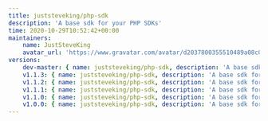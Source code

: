```yaml
---
title: juststeveking/php-sdk
description: 'A base sdk for your PHP SDKs'
time: 2020-10-29T10:52:42+00:00
maintainers:
    name: JustSteveKing
    avatar_url: 'https://www.gravatar.com/avatar/d2037800355510489a08c0057fec3e7e?d=identicon'
versions:
    dev-master: { name: juststeveking/php-sdk, description: 'A base sdk for your PHP SDKs', keywords: [http, sdk, psr-18, psr18], homepage: '', version: dev-master, version_normalized: dev-master, license: [MIT], authors: [{ name: 'Steve McDougall', email: juststevemcd@gmail.com, homepage: 'https://www.juststeveking.uk/', role: developer }], source: { type: git, url: 'https://github.com/JustSteveKing/php-sdk.git', reference: f9d67d0bc4954ac422310126a7597b5f09bb53d8 }, dist: { type: zip, url: 'https://api.github.com/repos/JustSteveKing/php-sdk/zipball/f9d67d0bc4954ac422310126a7597b5f09bb53d8', reference: f9d67d0bc4954ac422310126a7597b5f09bb53d8, shasum: '' }, type: library, support: { source: 'https://github.com/JustSteveKing/php-sdk/tree/v1.1.3', issues: 'https://github.com/JustSteveKing/php-sdk/issues' }, funding: [{ url: 'https://github.com/JustSteveKing', type: github }], time: '2020-12-11T11:42:40+00:00', autoload: { psr-4: { JustSteveKing\PhpSdk\: src/ } }, default-branch: true, require: { php: ^7.4|^8.0, juststeveking/http-auth-strategies: ~1.2.0, juststeveking/http-slim: ~1.2.1, juststeveking/uri-builder: ~1.1, psr/container: ~1.1@dev }, require-dev: { nyholm/psr7: ^1.0@dev, php-di/php-di: dev-master, phpunit/phpunit: ^9.5@dev, symfony/http-client: 5.x-dev, symfony/var-dumper: 5.x-dev } }
    v1.1.3: { name: juststeveking/php-sdk, description: 'A base sdk for your PHP SDKs', keywords: [http, sdk, psr-18, psr18], homepage: '', version: v1.1.3, version_normalized: 1.1.3.0, license: [MIT], authors: [{ name: 'Steve McDougall', email: juststevemcd@gmail.com, homepage: 'https://www.juststeveking.uk/', role: developer }], source: { type: git, url: 'https://github.com/JustSteveKing/php-sdk.git', reference: f9d67d0bc4954ac422310126a7597b5f09bb53d8 }, dist: { type: zip, url: 'https://api.github.com/repos/JustSteveKing/php-sdk/zipball/f9d67d0bc4954ac422310126a7597b5f09bb53d8', reference: f9d67d0bc4954ac422310126a7597b5f09bb53d8, shasum: '' }, type: library, support: { source: 'https://github.com/JustSteveKing/php-sdk/tree/v1.1.3', issues: 'https://github.com/JustSteveKing/php-sdk/issues' }, funding: [{ url: 'https://github.com/JustSteveKing', type: github }], time: '2020-12-11T11:42:40+00:00', autoload: { psr-4: { JustSteveKing\PhpSdk\: src/ } }, require: { php: ^7.4|^8.0, juststeveking/http-auth-strategies: ~1.2.0, juststeveking/http-slim: ~1.2.1, juststeveking/uri-builder: ~1.1, psr/container: ~1.1@dev }, require-dev: { nyholm/psr7: ^1.0@dev, php-di/php-di: dev-master, phpunit/phpunit: ^9.5@dev, symfony/http-client: 5.x-dev, symfony/var-dumper: 5.x-dev } }
    v1.1.2: { name: juststeveking/php-sdk, description: 'A base sdk for your PHP SDKs', keywords: [http, sdk, psr-18, psr18], homepage: '', version: v1.1.2, version_normalized: 1.1.2.0, license: [MIT], authors: [{ name: 'Steve McDougall', email: juststevemcd@gmail.com, homepage: 'https://www.juststeveking.uk/', role: developer }], source: { type: git, url: 'https://github.com/JustSteveKing/php-sdk.git', reference: 593e977e016c4191d9a8db1beea591b1b4974c8e }, dist: { type: zip, url: 'https://api.github.com/repos/JustSteveKing/php-sdk/zipball/593e977e016c4191d9a8db1beea591b1b4974c8e', reference: 593e977e016c4191d9a8db1beea591b1b4974c8e, shasum: '' }, type: library, support: { source: 'https://github.com/JustSteveKing/php-sdk/tree/v1.1.2', issues: 'https://github.com/JustSteveKing/php-sdk/issues' }, funding: [{ url: 'https://github.com/JustSteveKing', type: github }], time: '2020-12-11T11:39:24+00:00', autoload: { psr-4: { JustSteveKing\PhpSdk\: src/ } }, require: { php: ^7.4|^8.0, juststeveking/http-auth-strategies: ^1.2.0, juststeveking/http-slim: ^1.2.1, juststeveking/uri-builder: ^1.1, psr/container: ^1.1@dev }, require-dev: { nyholm/psr7: ^1.0@dev, php-di/php-di: dev-master, phpunit/phpunit: ^9.5@dev, symfony/http-client: 5.x-dev, symfony/var-dumper: 5.x-dev } }
    v1.1.1: { name: juststeveking/php-sdk, description: 'A base sdk for your PHP SDKs', keywords: [http, sdk, psr-18, psr18], homepage: '', version: v1.1.1, version_normalized: 1.1.1.0, license: [MIT], authors: [{ name: 'Steve McDougall', email: juststevemcd@gmail.com, homepage: 'https://www.juststeveking.uk/', role: developer }], source: { type: git, url: 'https://github.com/JustSteveKing/php-sdk.git', reference: f58e34dcf0ecfb275eeeec54b973bdbc4a8aefc3 }, dist: { type: zip, url: 'https://api.github.com/repos/JustSteveKing/php-sdk/zipball/f58e34dcf0ecfb275eeeec54b973bdbc4a8aefc3', reference: f58e34dcf0ecfb275eeeec54b973bdbc4a8aefc3, shasum: '' }, type: library, support: { source: 'https://github.com/JustSteveKing/php-sdk/tree/v1.1.1', issues: 'https://github.com/JustSteveKing/php-sdk/issues' }, funding: [{ url: 'https://github.com/JustSteveKing', type: github }], time: '2020-11-04T08:35:22+00:00', autoload: { psr-4: { JustSteveKing\PhpSdk\: src/ } }, require: { php: ^7.4|^8.0, juststeveking/http-auth-strategies: ^1.1.0, juststeveking/http-slim: v1.2.1, juststeveking/uri-builder: ^1.1, psr/container: ^1.1@dev }, require-dev: { nyholm/psr7: ^1.0@dev, php-di/php-di: dev-master, phpunit/phpunit: ^9.5@dev, symfony/http-client: 5.x-dev, symfony/var-dumper: 5.x-dev } }
    v1.1.0: { name: juststeveking/php-sdk, description: 'A base sdk for your PHP SDKs', keywords: [http, sdk, psr-18, psr18], homepage: '', version: v1.1.0, version_normalized: 1.1.0.0, license: [MIT], authors: [{ name: 'Steve McDougall', email: juststevemcd@gmail.com, homepage: 'https://www.juststeveking.uk/', role: developer }], source: { type: git, url: 'https://github.com/JustSteveKing/php-sdk.git', reference: 3570429106350b02fdf8c7cd607e99994fb16919 }, dist: { type: zip, url: 'https://api.github.com/repos/JustSteveKing/php-sdk/zipball/3570429106350b02fdf8c7cd607e99994fb16919', reference: 3570429106350b02fdf8c7cd607e99994fb16919, shasum: '' }, type: library, support: { source: 'https://github.com/JustSteveKing/php-sdk/tree/v1.1.0', issues: 'https://github.com/JustSteveKing/php-sdk/issues' }, funding: [{ url: 'https://github.com/JustSteveKing', type: github }], time: '2020-10-30T12:08:28+00:00', autoload: { psr-4: { JustSteveKing\PhpSdk\: src/ } }, require: { php: ^7.4|^8.0, juststeveking/http-auth-strategies: ^1.1.0, juststeveking/http-slim: ^1.2.0, juststeveking/uri-builder: ^1.1, psr/container: ^1.1@dev }, require-dev: { nyholm/psr7: ^1.0@dev, php-di/php-di: dev-master, phpunit/phpunit: ^9.5@dev, symfony/http-client: 5.x-dev, symfony/var-dumper: 5.x-dev } }
    v1.0.0: { name: juststeveking/php-sdk, description: 'A base sdk for your PHP SDKs', keywords: [http, sdk, psr-18, psr18], homepage: '', version: v1.0.0, version_normalized: 1.0.0.0, license: [MIT], authors: [{ name: 'Steve McDougall', email: juststevemcd@gmail.com, homepage: 'https://www.juststeveking.uk/', role: developer }], source: { type: git, url: 'https://github.com/JustSteveKing/php-sdk.git', reference: c9ae8bfde290f9d7b1dfef8ec15de8edde507425 }, dist: { type: zip, url: 'https://api.github.com/repos/JustSteveKing/php-sdk/zipball/c9ae8bfde290f9d7b1dfef8ec15de8edde507425', reference: c9ae8bfde290f9d7b1dfef8ec15de8edde507425, shasum: '' }, type: library, support: { source: 'https://github.com/JustSteveKing/php-sdk/tree/v1.0.0', issues: 'https://github.com/JustSteveKing/php-sdk/issues' }, funding: [{ url: 'https://github.com/JustSteveKing', type: github }], time: '2020-10-29T10:46:58+00:00', autoload: { psr-4: { JustSteveKing\PhpSdk\: src/ } }, require: { juststeveking/http-auth-strategies: ^1.0, juststeveking/http-slim: dev-master, juststeveking/uri-builder: ^1.0, psr/container: ^1.1@dev }, require-dev: { nyholm/psr7: ^1.0@dev, php-di/php-di: dev-master, phpunit/phpunit: ^9.5@dev, symfony/http-client: 5.x-dev, symfony/var-dumper: 5.x-dev } }
---
```

